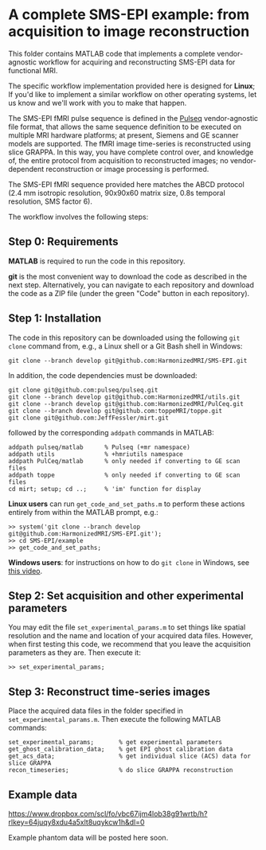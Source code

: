 # A complete SMS-EPI example: from acquisition to image reconstruction

This folder contains MATLAB code that implements 
a complete vendor-agnostic workflow for acquiring and reconstructing
SMS-EPI data for functional MRI.

The specific workflow implementation provided here is 
designed for **Linux**;
If you'd like to implement a similar workflow on
other operating systems, let us know and we'll work with
you to make that happen.

The SMS-EPI fMRI pulse sequence is defined in the 
[Pulseq](https://pulseq.github.io/ "Vendor-agnostic MRI pulse sequences")
vendor-agnostic file format,
that allows the same sequence definition to be executed on multiple MRI
hardware platforms; at present, Siemens and GE scanner models 
are supported.
The fMRI image time-series is reconstructed using slice GRAPPA.
In this way, you have complete control over, and knowledge of, 
the entire protocol from acquisition to reconstructed images;
no vendor-dependent reconstruction or image processing is performed.

The SMS-EPI fMRI sequence provided here matches the ABCD protocol
(2.4 mm isotropic resolution, 90x90x60 matrix size, 0.8s temporal resolution,
SMS factor 6).

The workflow involves the following steps:

## Step 0: Requirements

**MATLAB** is required to run the code in this repository.

**git** is the most convenient way to download the code as described in the next step. 
Alternatively, you can navigate to each repository and download the code as a ZIP file 
(under the green "Code" button in each repository).

## Step 1: Installation

The code in this repository can be
downloaded using the following `git clone` command 
from, e.g., a Linux shell or a Git Bash shell in Windows:
```
git clone --branch develop git@github.com:HarmonizedMRI/SMS-EPI.git
```

In addition, the code dependencies must be downloaded:
```
git clone git@github.com:pulseq/pulseq.git
git clone --branch develop git@github.com:HarmonizedMRI/utils.git
git clone --branch develop git@github.com:HarmonizedMRI/PulCeq.git
git clone --branch develop git@github.com:toppeMRI/toppe.git
git clone git@github.com:JeffFessler/mirt.git
```
followed by the corresponding `addpath` commands in MATLAB:
```
addpath pulseq/matlab      % Pulseq (+mr namespace)
addpath utils              % +hmriutils namespace 
addpath PulCeq/matlab      % only needed if converting to GE scan files
addpath toppe              % only needed if converting to GE scan files
cd mirt; setup; cd ..;     % 'im' function for display
```

**Linux users** can run `get_code_and_set_paths.m` 
to perform these actions entirely from within the MATLAB prompt, e.g.:
```
>> system('git clone --branch develop git@github.com:HarmonizedMRI/SMS-EPI.git');
>> cd SMS-EPI/example
>> get_code_and_set_paths;
```

**Windows users**: for instructions on how to do `git clone` in Windows, 
see [this video](https://www.youtube.com/watch?v=Av7lcVIbEBY&t=1s).

## Step 2: Set acquisition and other experimental parameters
You may edit the file `set_experimental_params.m` to set things like
spatial resolution and the name and  location of your acquired data files.
However, when first testing this code, we recommend that you leave the acquisition
parameters as they are. Then execute it:
```
>> set_experimental_params;
```

## Step 3: Reconstruct time-series images
Place the acquired data files in the folder specified
in `set_experimental_params.m`. 
Then execute the following MATLAB commands:
```
set_experimental_params;       % get experimental parameters
get_ghost_calibration_data;    % get EPI ghost calibration data 
get_acs_data;                  % get individual slice (ACS) data for slice GRAPPA
recon_timeseries;              % do slice GRAPPA reconstruction
```

## Example data 

https://www.dropbox.com/scl/fo/vbc67ijm4lob38g91wrtb/h?rlkey=64juqy8xdu4a5xlt8uqykcw1h&dl=0

Example phantom data will be posted here soon.


